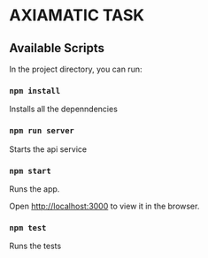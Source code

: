 # AXIAMATIC TASK
## Available Scripts

In the project directory, you can run:

### `npm install`

Installs all the depenndencies

### `npm run server`

Starts the api service
### `npm start`

Runs the app.

Open [http://localhost:3000](http://localhost:3000) to view it in the browser.

### `npm test`

Runs the tests
